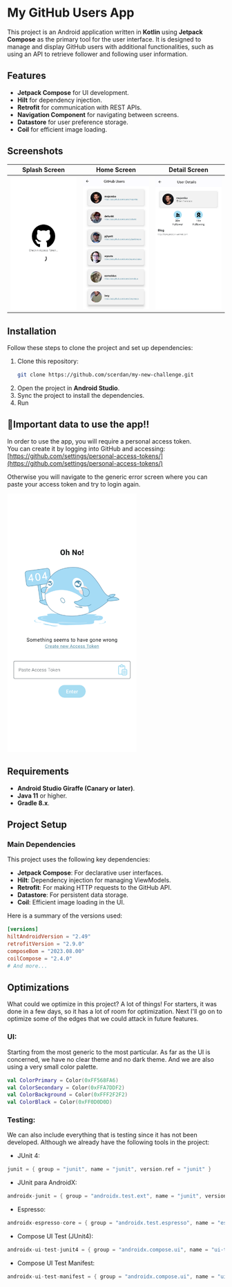 # My GitHub Users App

This project is an Android application written in **Kotlin** using **Jetpack Compose** as the primary tool for the user interface. It is designed to manage and display GitHub users with additional functionalities, such as using an API to retrieve follower and following user information.

## Features

- **Jetpack Compose** for UI development.
- **Hilt** for dependency injection.
- **Retrofit** for communication with REST APIs.
- **Navigation Component** for navigating between screens.
- **Datastore** for user preference storage.
- **Coil** for efficient image loading.

## Screenshots

| Splash Screen | Home Screen | Detail Screen |
|-------------------|-------------------|----------------|
| <img src="https://github.com/scerdan/my-new-challenge/blob/master/pictures/checkin.png" width="250"/> | <img src="https://github.com/scerdan/my-new-challenge/blob/master/pictures/home.png" width="250"/> | <img src="https://github.com/scerdan/my-new-challenge/blob/master/pictures/detail.png" width="250"/> |

## Installation
Follow these steps to clone the project and set up dependencies:

1. Clone this repository:
    ```bash
    git clone https://github.com/scerdan/my-new-challenge.git
    ```
2. Open the project in **Android Studio**.
3. Sync the project to install the dependencies.
4. Run

## 🔻Important data to use the app‼️
In order to use the app, you will require a personal access token.  
You can create it by logging into GitHub and accessing:  
[https://github.com/settings/personal-access-tokens/](https://github.com/settings/personal-access-tokens/)

Otherwise you will navigate to the generic error screen where you can paste your access token and try to login again.

<img src="https://github.com/scerdan/my-new-challenge/blob/master/pictures/pasteToken.png" width="300"/>

## Requirements

- **Android Studio Giraffe (Canary or later)**.
- **Java 11** or higher.
- **Gradle 8.x**.

## Project Setup
### Main Dependencies

This project uses the following key dependencies:

- **Jetpack Compose**: For declarative user interfaces.
- **Hilt**: Dependency injection for managing ViewModels.
- **Retrofit**: For making HTTP requests to the GitHub API.
- **Datastore**: For persistent data storage.
- **Coil**: Efficient image loading in the UI.

Here is a summary of the versions used:

```toml
[versions]
hiltAndroidVersion = "2.49"
retrofitVersion = "2.9.0"
composeBom = "2023.08.00"
coilCompose = "2.4.0"
# And more...
```
## Optimizations
What could we optimize in this project?
A lot of things!
For starters, it was done in a few days, so it has a lot of room for optimization. Next I'll go on to optimize some of the edges that we could attack in future features.


### UI:
Starting from the most generic to the most particular. As far as the UI is concerned, we have no clear theme and no dark theme. And we are also using a very small color palette.

```kotlin
val ColorPrimary = Color(0xFF568FA6)
val ColorSecondary = Color(0xFFA7DDF2)
val ColorBackground = Color(0xFFF2F2F2)
val ColorBlack = Color(0xFF0D0D0D)
```
### Testing:
We can also include everything that is testing since it has not been developed.
Although we already have the following tools in the project:

- JUnit 4:
```gradle
junit = { group = "junit", name = "junit", version.ref = "junit" }
```

- JUnit para AndroidX:
```gradle
androidx-junit = { group = "androidx.test.ext", name = "junit", version.ref = "junitVersion" }
```

- Espresso:
```gradle
androidx-espresso-core = { group = "androidx.test.espresso", name = "espresso-core", version.ref = "espressoCore" }
```

- Compose UI Test (JUnit4):
```gradle
androidx-ui-test-junit4 = { group = "androidx.compose.ui", name = "ui-test-junit4" }
```

- Compose UI Test Manifest:
```gradle
androidx-ui-test-manifest = { group = "androidx.compose.ui", name = "ui-test-manifest" }
```


